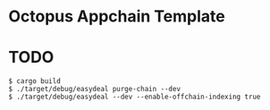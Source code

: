 # Octopus Appchain Template

# TODO
```
$ cargo build
$ ./target/debug/easydeal purge-chain --dev
$ ./target/debug/easydeal --dev --enable-offchain-indexing true
```